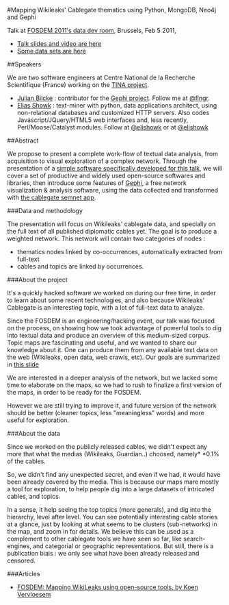 #Mapping Wikileaks' Cablegate thematics using Python, MongoDB, Neo4j and Gephi

Talk at [FOSDEM 2011's data dev room](http://datadevroom.couch.it/), Brussels, Feb 5 2011,

 - [Talk slides and video are here](http://elishowk.github.com/cablegate_semnet)
 - [Some data sets are here](http://tina.iscpif.fr/htdocs/fosdem2011/dataset)

##Speakers

We are two software engineers at Centre National de la Recherche Scientifique (France) working on the [TINA project](http://tinasoft.eu).

 - [Julian Bilcke](http://github.com/jbilcke) : contributor for the [Gephi project](http://gephi.org). Follow me at [@flngr](http://twitter.com/flngr).
 - [Elias Showk](http://github.com/elishowk) : text-miner with python, data applications architect, using non-relational databases and customized HTTP servers. Also codes Javascript/JQuery/HTML5 web interfaces and, less recently, Perl/Moose/Catalyst modules. Follow at [@elishowk](http://identi.ca/elishowk) or at [@elishowk](http://twitter.com/elishowk)

##Abstract

We propose to present a complete work-flow of textual data analysis, from acquisition to visual exploration of a complex network. Through the presentation of a [simple software specifically developed for this talk](https://github.com/elishowk/cablegate_semnet), we will cover a set of productive and widely used open-source softwares and libraries, then introduce some features of [Gephi](http://gephi.org), a free network visualization & analysis software, using the data collected and transformed with [the cablegate semnet app](http://github.com/elishowk/cablegate_semnet).

###Data and methodology

The presentation will focus on Wikileaks' cablegate data, and specially on the full text of all published diplomatic cables yet. The goal is to produce a weighted network. This network will contain two categories of nodes :

 - thematics nodes linked by co-occurrences, automatically extracted from full-text
 - cables and topics are linked by occurrences.

###About the project

It's a quickly hacked software we worked on during our free time, in order to learn about some recent technologies, and also because Wikileaks' Cablegate is an interesting topic, with a lot of full-text data to analyze.

Since the FOSDEM is an engineering/hacking event, our talk was focused on the process, on showing how we took advantage of powerful tools to dig into textual data and produce an overview of this medium-sized corpus. Topic maps are fascinating and useful, and we wanted to share our knowledge about it. One can produce them from any available text data on the web (Wikileaks, open data, web crawls, etc). Our goals are summarized in [this slide](http://elishowk.github.com/cablegate_semnet#slide2)

We are interested in a deeper analysis of the network, but we lacked some time to elaborate on the maps, so we had to rush to finalize a first version of the maps, in order to be ready for the FOSDEM.

However we are still trying to improve it, and future version of the network should be better (cleaner topics, less "meaningless" words) and more useful for exploration.

###About the data

Since we worked on the publicly released cables, we didn't expect any more that what the medias (Wikileaks, Guardian..) choosed, namely* *0.1% of the
cables.

So, we didn't find any unexpected secret, and even if we had, it would have been already covered by the media. This is because our maps mare mostly a tool for exploration, to help people dig into a large datasets of intricated cables, and topics.

In a sense, it help seeing the top topics (more generals), and dig into the hierarchy, level after level. You can see potentially interesting cable stories at a glance, just by looking at what seems to be clusters (sub-networks) in the map, and zoom in for details. We believe this can be used as a complement to other cablegate tools we have seen so far, like search-engines, and categorial or geographic representations. But still, there is a publication biais : we only see what have been already released and censored.

###Articles

  - [FOSDEM: Mapping WikiLeaks using open-source tools, by Koen Vervloesem](https://lwn.net/Articles/427054/)

